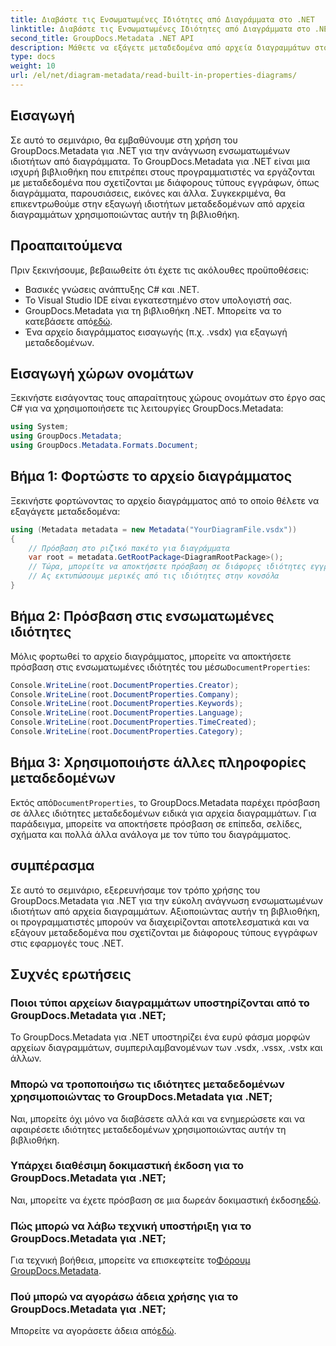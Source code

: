 ```yaml
---
title: Διαβάστε τις Ενσωματωμένες Ιδιότητες από Διαγράμματα στο .NET
linktitle: Διαβάστε τις Ενσωματωμένες Ιδιότητες από Διαγράμματα στο .NET
second_title: GroupDocs.Metadata .NET API
description: Μάθετε να εξάγετε μεταδεδομένα από αρχεία διαγραμμάτων στο .NET χρησιμοποιώντας το GroupDocs.Metadata. Βελτιώστε τη διαχείριση και ανάλυση εγγράφων αποτελεσματικά.
type: docs
weight: 10
url: /el/net/diagram-metadata/read-built-in-properties-diagrams/
---
```

## Εισαγωγή
Σε αυτό το σεμινάριο, θα εμβαθύνουμε στη χρήση του GroupDocs.Metadata για .NET για την ανάγνωση ενσωματωμένων ιδιοτήτων από διαγράμματα. Το GroupDocs.Metadata για .NET είναι μια ισχυρή βιβλιοθήκη που επιτρέπει στους προγραμματιστές να εργάζονται με μεταδεδομένα που σχετίζονται με διάφορους τύπους εγγράφων, όπως διαγράμματα, παρουσιάσεις, εικόνες και άλλα. Συγκεκριμένα, θα επικεντρωθούμε στην εξαγωγή ιδιοτήτων μεταδεδομένων από αρχεία διαγραμμάτων χρησιμοποιώντας αυτήν τη βιβλιοθήκη.
## Προαπαιτούμενα
Πριν ξεκινήσουμε, βεβαιωθείτε ότι έχετε τις ακόλουθες προϋποθέσεις:
- Βασικές γνώσεις ανάπτυξης C# και .NET.
- Το Visual Studio IDE είναι εγκατεστημένο στον υπολογιστή σας.
-  GroupDocs.Metadata για τη βιβλιοθήκη .NET. Μπορείτε να το κατεβάσετε από[εδώ](https://releases.groupdocs.com/metadata/net/).
- Ένα αρχείο διαγράμματος εισαγωγής (π.χ. .vsdx) για εξαγωγή μεταδεδομένων.

## Εισαγωγή χώρων ονομάτων
Ξεκινήστε εισάγοντας τους απαραίτητους χώρους ονομάτων στο έργο σας C# για να χρησιμοποιήσετε τις λειτουργίες GroupDocs.Metadata:
```csharp
using System;
using GroupDocs.Metadata;
using GroupDocs.Metadata.Formats.Document;
```
## Βήμα 1: Φορτώστε το αρχείο διαγράμματος
Ξεκινήστε φορτώνοντας το αρχείο διαγράμματος από το οποίο θέλετε να εξαγάγετε μεταδεδομένα:
```csharp
using (Metadata metadata = new Metadata("YourDiagramFile.vsdx"))
{
    // Πρόσβαση στο ριζικό πακέτο για διαγράμματα
    var root = metadata.GetRootPackage<DiagramRootPackage>();
    // Τώρα, μπορείτε να αποκτήσετε πρόσβαση σε διάφορες ιδιότητες εγγράφων
    // Ας εκτυπώσουμε μερικές από τις ιδιότητες στην κονσόλα
}
```
## Βήμα 2: Πρόσβαση στις ενσωματωμένες ιδιότητες
 Μόλις φορτωθεί το αρχείο διαγράμματος, μπορείτε να αποκτήσετε πρόσβαση στις ενσωματωμένες ιδιότητές του μέσω`DocumentProperties`:
```csharp
Console.WriteLine(root.DocumentProperties.Creator);
Console.WriteLine(root.DocumentProperties.Company);
Console.WriteLine(root.DocumentProperties.Keywords);
Console.WriteLine(root.DocumentProperties.Language);
Console.WriteLine(root.DocumentProperties.TimeCreated);
Console.WriteLine(root.DocumentProperties.Category);
```
## Βήμα 3: Χρησιμοποιήστε άλλες πληροφορίες μεταδεδομένων
 Εκτός από`DocumentProperties`, το GroupDocs.Metadata παρέχει πρόσβαση σε άλλες ιδιότητες μεταδεδομένων ειδικά για αρχεία διαγραμμάτων. Για παράδειγμα, μπορείτε να αποκτήσετε πρόσβαση σε επίπεδα, σελίδες, σχήματα και πολλά άλλα ανάλογα με τον τύπο του διαγράμματος.

## συμπέρασμα
Σε αυτό το σεμινάριο, εξερευνήσαμε τον τρόπο χρήσης του GroupDocs.Metadata για .NET για την εύκολη ανάγνωση ενσωματωμένων ιδιοτήτων από αρχεία διαγραμμάτων. Αξιοποιώντας αυτήν τη βιβλιοθήκη, οι προγραμματιστές μπορούν να διαχειρίζονται αποτελεσματικά και να εξάγουν μεταδεδομένα που σχετίζονται με διάφορους τύπους εγγράφων στις εφαρμογές τους .NET.

## Συχνές ερωτήσεις
### Ποιοι τύποι αρχείων διαγραμμάτων υποστηρίζονται από το GroupDocs.Metadata για .NET;
Το GroupDocs.Metadata για .NET υποστηρίζει ένα ευρύ φάσμα μορφών αρχείων διαγραμμάτων, συμπεριλαμβανομένων των .vsdx, .vssx, .vstx και άλλων.
### Μπορώ να τροποποιήσω τις ιδιότητες μεταδεδομένων χρησιμοποιώντας το GroupDocs.Metadata για .NET;
Ναι, μπορείτε όχι μόνο να διαβάσετε αλλά και να ενημερώσετε και να αφαιρέσετε ιδιότητες μεταδεδομένων χρησιμοποιώντας αυτήν τη βιβλιοθήκη.
### Υπάρχει διαθέσιμη δοκιμαστική έκδοση για το GroupDocs.Metadata για .NET;
 Ναι, μπορείτε να έχετε πρόσβαση σε μια δωρεάν δοκιμαστική έκδοση[εδώ](https://releases.groupdocs.com/).
### Πώς μπορώ να λάβω τεχνική υποστήριξη για το GroupDocs.Metadata για .NET;
 Για τεχνική βοήθεια, μπορείτε να επισκεφτείτε το[Φόρουμ GroupDocs.Metadata](https://forum.groupdocs.com/c/metadata/14).
### Πού μπορώ να αγοράσω άδεια χρήσης για το GroupDocs.Metadata για .NET;
 Μπορείτε να αγοράσετε άδεια από[εδώ](https://purchase.groupdocs.com/buy).